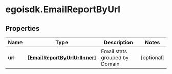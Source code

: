 # egoisdk.EmailReportByUrl

## Properties

Name | Type | Description | Notes
------------ | ------------- | ------------- | -------------
**url** | [**[EmailReportByUrlUrlInner]**](EmailReportByUrlUrlInner.md) | Email stats grouped by Domain | [optional] 


